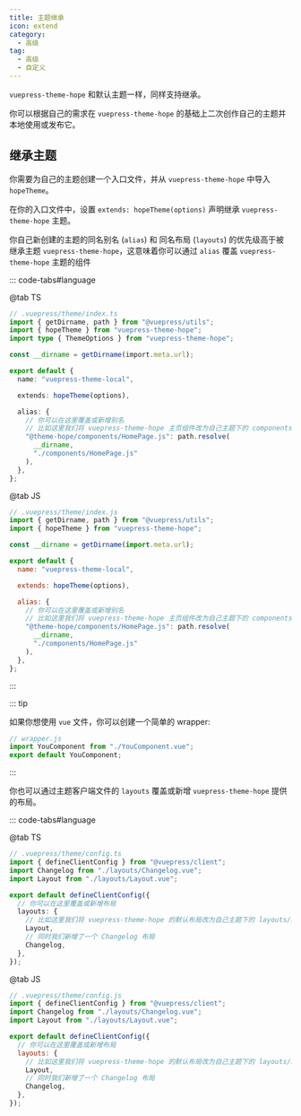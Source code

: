 ```yaml
---
title: 主题继承
icon: extend
category:
  - 高级
tag:
  - 高级
  - 自定义
---
```


`vuepress-theme-hope` 和默认主题一样，同样支持继承。

你可以根据自己的需求在 `vuepress-theme-hope` 的基础上二次创作自己的主题并本地使用或发布它。

<!-- more -->

## 继承主题

你需要为自己的主题创建一个入口文件，并从 `vuepress-theme-hope` 中导入 `hopeTheme`。

在你的入口文件中，设置 `extends: hopeTheme(options)` 声明继承 `vuepress-theme-hope` 主题。

你自己新创建的主题的同名别名 (`alias`) 和 同名布局 (`layouts`) 的优先级高于被继承主题 `vuepress-theme-hope`，这意味着你可以通过 `alias` 覆盖 `vuepress-theme-hope` 主题的组件

::: code-tabs#language

@tab TS

```ts
// .vuepress/theme/index.ts
import { getDirname, path } from "@vuepress/utils";
import { hopeTheme } from "vuepress-theme-hope";
import type { ThemeOptions } from "vuepress-theme-hope";

const __dirname = getDirname(import.meta.url);

export default {
  name: "vuepress-theme-local",

  extends: hopeTheme(options),

  alias: {
    // 你可以在这里覆盖或新增别名
    // 比如这里我们将 vuepress-theme-hope 主页组件改为自己主题下的 components/HomePage.js
    "@theme-hope/components/HomePage.js": path.resolve(
      __dirname,
      "./components/HomePage.js"
    ),
  },
};
```

@tab JS

```js
// .vuepress/theme/index.js
import { getDirname, path } from "@vuepress/utils";
import { hopeTheme } from "vuepress-theme-hope";

const __dirname = getDirname(import.meta.url);

export default {
  name: "vuepress-theme-local",

  extends: hopeTheme(options),

  alias: {
    // 你可以在这里覆盖或新增别名
    // 比如这里我们将 vuepress-theme-hope 主页组件改为自己主题下的 components/HomePage.js
    "@theme-hope/components/HomePage.js": path.resolve(
      __dirname,
      "./components/HomePage.js"
    ),
  },
};
```

:::

::: tip

如果你想使用 `vue` 文件，你可以创建一个简单的 wrapper:

```js
// wrapper.js
import YouComponent from "./YouComponent.vue";
export default YouComponent;
```

:::

你也可以通过主题客户端文件的 `layouts` 覆盖或新增 `vuepress-theme-hope` 提供的布局。

::: code-tabs#language

@tab TS

```ts
// .vuepress/theme/config.ts
import { defineClientConfig } from "@vuepress/client";
import Changelog from "./layouts/Changelog.vue";
import Layout from "./layouts/Layout.vue";

export default defineClientConfig({
  // 你可以在这里覆盖或新增布局
  layouts: {
    // 比如这里我们将 vuepress-theme-hope 的默认布局改为自己主题下的 layouts/Layout.vue
    Layout,
    // 同时我们新增了一个 Changelog 布局
    Changelog,
  },
});
```

@tab JS

```js
// .vuepress/theme/config.js
import { defineClientConfig } from "@vuepress/client";
import Changelog from "./layouts/Changelog.vue";
import Layout from "./layouts/Layout.vue";

export default defineClientConfig({
  // 你可以在这里覆盖或新增布局
  layouts: {
    // 比如这里我们将 vuepress-theme-hope 的默认布局改为自己主题下的 layouts/Layout.vue
    Layout,
    // 同时我们新增了一个 Changelog 布局
    Changelog,
  },
});
```

